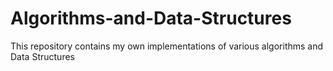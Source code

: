 # Algorithms-and-Data-Structures
This repository contains my own implementations of various algorithms and Data Structures